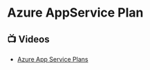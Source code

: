 # Azure AppService Plan

## 📺 Videos
- [Azure App Service Plans](https://www.youtube.com/watch?v=YV23WNtQZmw)